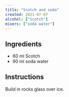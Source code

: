 ```yaml
---
title: "Scotch and soda"
created: 2021-07-07
alcohol: ["Scotch"]
mixers: ["soda water"]
---
```


## Ingredients

- 60 ml Scotch
- 90 ml soda water

## Instructions

Build in rocks glass over ice.
